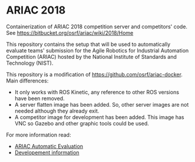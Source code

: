 # ARIAC 2018

Containerization of ARIAC 2018 competition server and competitors' code. See https://bitbucket.org/osrf/ariac/wiki/2018/Home

This repository contains the setup that will be used to automatically evaluate teams' submission for the Agile Robotics for Industrial Automation Competition (ARIAC) hosted by the National Institute of Standards and Technology (NIST).

This repository is a modification of https://github.com/osrf/ariac-docker. Main differences:
    
 * It only works with ROS Kinetic, any reference to other ROS versions have been removed.
 * A server flatten image has been added. So, other server images are not needed although they already exit.
 * A competitor image for development has been added. This image has VNC so Gazebo and other graphic tools could be used.

For more information read:
 * [ARIAC Automatic Evaluation](README_EVALUATION.md)
 * [Developement information](README_DEVELOPER.md)
